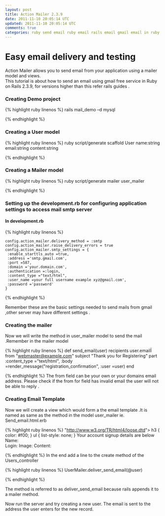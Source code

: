 ```yaml
---           
layout: post
title: Action Mailer 2.3.9
date: 2011-11-10 20:05:14 UTC
updated: 2011-11-10 20:05:14 UTC
comments: true
categories: ruby send email ruby email rails email gmail email in ruby emails email rails ruby gmail actionmailer html email in ror actionmailer email in ruby actionmailer 2.3.9
---
```



# Easy email delivery and testing

Action Mailer allows you to send email from your application using a mailer model and views.  
This tutorial is about how to send an email using gmail free service in Ruby on Rails 2.3.9, for versions higher than this refer rails guides .

### Creating Demo project
{% highlight ruby linenos %}
    rails mail_demo –d mysql        

{% endhighlight %}
### Creating a User model
{% highlight ruby linenos %}
    ruby script/generate scaffold User name:string email:string content:string

{% endhighlight %}
### Creating a Mailer model
{% highlight ruby linenos %}
    ruby script/generate mailer user_mailer

{% endhighlight %}
### Setting up the development.rb for configuring application settings to access mail smtp server

#### In development.rb
{% highlight ruby linenos %}

    config.action_mailer.delivery_method = :smtp
    config.action_mailer.raise_delivery_errors = true
    config.action_mailer.smtp_settings = {
     :enable_starttls_auto =true,
     :address ='smtp.gmail.com',
     :port =587,
     :domain ='your.domain.com',
     :authentication =:login,
     :content_type ="text/html",
     :user_name =your full username example xyz@gmail.com',
     :password ='password'
    }

{% endhighlight %}

 
Remember these are the basic settings needed to send mails from gmail ,other server may have different settings .

### Creating the mailer
 
Now we will write the method in user_mailer model to send the mail .Remember in the mailer model

{% highlight ruby linenos %}
    def send_email(user)
     recipients user.emailÏ
     from "webmaster@example.com"
     subject "Thank you for Registering"
     part :content_type ="text/html",
     :body =render_message("registration_confirmation", :user =user)
    end

{% endhighlight %}
The from field can be your own or your domains email address. Please check if the from for field has invalid email the user will not be able to reply .

### Creating Email Template

Now we will create a view which would form a the email template .It is named as same as the method in the model user_mailer ie. Send_email.html.erb

{% highlight ruby linenos %}
    "http://www.w3.org/TR/html4/loose.dtd"&gt;
    h3 { color: #f00; }
    ul { list-style: none; }
    Your account signup details are below
    Name:  
    Login: 
    Image: 
    Content: 

{% endhighlight %}
In the end add a line to the create method of the Users_controller

{% highlight ruby linenos %}
    UserMailer.deliver_send_email(@user)
        
{% endhighlight %}

The method is referred to as deliver_send_email because rails appends it to a mailer method.

Now run the server and try creating a new user. The email is sent to the address the user enters for the new record.  
